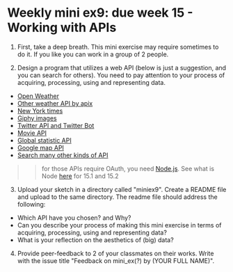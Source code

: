 # Weekly mini ex9: due week 15 - Working with APIs

1) First, take a deep breath. This mini exercise may require sometimes to do it. If you like you can work in a group of 2 people.

2) Design a program that utilizes a web API (below is just a suggestion, and you can search for others). You need to pay attention to your process of acquiring, processing, using and representing data.

  - [Open Weather](https://www.youtube.com/watch?v=ecT42O6I_WI)
  - [Other weather API by apix](https://p5js.org/examples/hello-p5-weather.html)
  - [New York times](https://www.youtube.com/watch?v=IMne3LY4bks&list=PLRqwX-V7Uu6a-SQiI4RtIwuOrLJGnel0r&index=9)
  - [Giphy images](https://www.youtube.com/watch?v=mj8_w11MvH8&index=10&list=PLRqwX-V7Uu6a-SQiI4RtIwuOrLJGnel0r)
  - [Twitter API and Twitter Bot](http://shiffman.net/a2z/twitter-bots/)
  - [Movie API](https://itp.nyu.edu/classes/cc-s16/movie-api-data/)
  - [Global statistic API](https://itp.nyu.edu/classes/cc-s16/inqubu-global-statistics-api/)
  - [Google map API](https://developers.google.com/maps/documentation/javascript/)
  - [Search many other kinds of API](https://www.programmableweb.com/)
  
>> for those APIs require OAuth, you need [Node.js](https://nodejs.org/en/). See what is Node [here](https://www.youtube.com/watch?v=RF5_MPSNAtU&index=1&list=PLRqwX-V7Uu6atTSxoRiVnSuOn6JHnq2yV) for 15.1 and 15.2

3) Upload your sketch in a directory called "miniex9". Create a README file and upload to the same directory. The readme file should address the following: 
- Which API have you chosen? and Why? 
- Can you describe your process of making this mini exercise in terms of acquiring, processing, using and representing data?
- What is your reflection on the aesthetics of (big) data? 

4)	Provide peer-feedback to 2 of your classmates on their works. Write with the issue title "Feedback on mini_ex(?) by (YOUR FULL NAME)".
